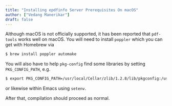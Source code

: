 ```yaml
---
title: "Installing epdfinfo Server Prerequisites On macOS"
author: ["Vedang Manerikar"]
draft: false
---
```


Although macOS is not officially supported, it has been reported that `pdf-tools` works well on macOS. You will need to install `poppler` which you can get with Homebrew via

```sh
$ brew install poppler automake
```

You will also have to help `pkg-config` find some libraries by setting `PKG_CONFIG_PATH`, e.g.

```sh
$ export PKG_CONFIG_PATH=/usr/local/Cellar/zlib/1.2.8/lib/pkgconfig:/usr/local/lib/pkgconfig:/opt/X11/lib/pkgconfig
```

or likewise within Emacs using `setenv`.

After that, compilation should proceed as normal.
